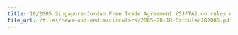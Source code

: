 ```yaml
---
title: 18/2005 Singapore-Jordan Free Trade Agreement (SJFTA) on rules of origin for exports to Jordan
file_url: /files/news-and-media/circulars/2005-08-18-Circular182005.pdf
---
```

